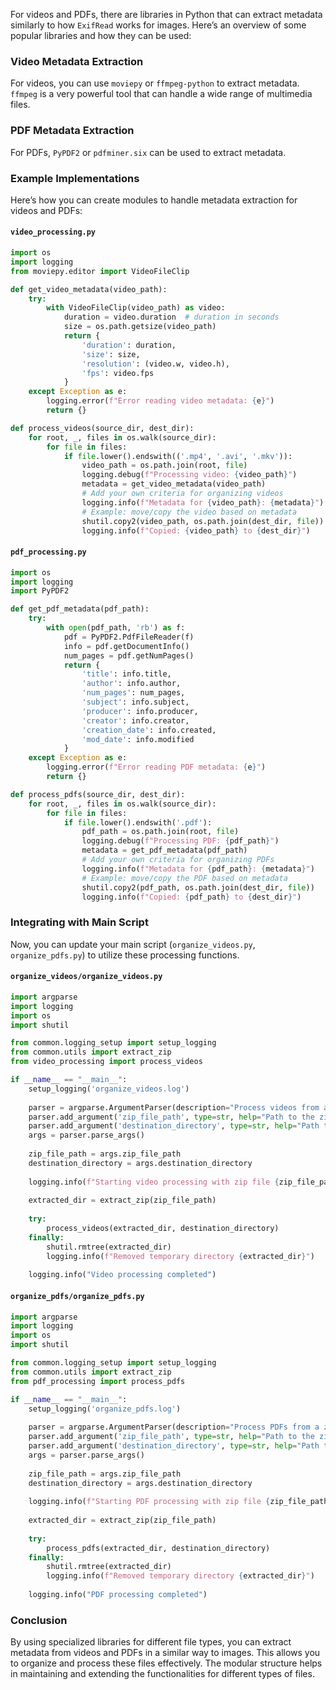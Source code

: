For videos and PDFs, there are libraries in Python that can extract metadata similarly to how `ExifRead` works for images. Here’s an overview of some popular libraries and how they can be used:

### Video Metadata Extraction

For videos, you can use `moviepy` or `ffmpeg-python` to extract metadata. `ffmpeg` is a very powerful tool that can handle a wide range of multimedia files.

### PDF Metadata Extraction

For PDFs, `PyPDF2` or `pdfminer.six` can be used to extract metadata.

### Example Implementations

Here’s how you can create modules to handle metadata extraction for videos and PDFs:

#### `video_processing.py`

```python
import os
import logging
from moviepy.editor import VideoFileClip

def get_video_metadata(video_path):
    try:
        with VideoFileClip(video_path) as video:
            duration = video.duration  # duration in seconds
            size = os.path.getsize(video_path)
            return {
                'duration': duration,
                'size': size,
                'resolution': (video.w, video.h),
                'fps': video.fps
            }
    except Exception as e:
        logging.error(f"Error reading video metadata: {e}")
        return {}

def process_videos(source_dir, dest_dir):
    for root, _, files in os.walk(source_dir):
        for file in files:
            if file.lower().endswith(('.mp4', '.avi', '.mkv')):
                video_path = os.path.join(root, file)
                logging.debug(f"Processing video: {video_path}")
                metadata = get_video_metadata(video_path)
                # Add your own criteria for organizing videos
                logging.info(f"Metadata for {video_path}: {metadata}")
                # Example: move/copy the video based on metadata
                shutil.copy2(video_path, os.path.join(dest_dir, file))
                logging.info(f"Copied: {video_path} to {dest_dir}")
```

#### `pdf_processing.py`

```python
import os
import logging
import PyPDF2

def get_pdf_metadata(pdf_path):
    try:
        with open(pdf_path, 'rb') as f:
            pdf = PyPDF2.PdfFileReader(f)
            info = pdf.getDocumentInfo()
            num_pages = pdf.getNumPages()
            return {
                'title': info.title,
                'author': info.author,
                'num_pages': num_pages,
                'subject': info.subject,
                'producer': info.producer,
                'creator': info.creator,
                'creation_date': info.created,
                'mod_date': info.modified
            }
    except Exception as e:
        logging.error(f"Error reading PDF metadata: {e}")
        return {}

def process_pdfs(source_dir, dest_dir):
    for root, _, files in os.walk(source_dir):
        for file in files:
            if file.lower().endswith('.pdf'):
                pdf_path = os.path.join(root, file)
                logging.debug(f"Processing PDF: {pdf_path}")
                metadata = get_pdf_metadata(pdf_path)
                # Add your own criteria for organizing PDFs
                logging.info(f"Metadata for {pdf_path}: {metadata}")
                # Example: move/copy the PDF based on metadata
                shutil.copy2(pdf_path, os.path.join(dest_dir, file))
                logging.info(f"Copied: {pdf_path} to {dest_dir}")
```

### Integrating with Main Script

Now, you can update your main script (`organize_videos.py`, `organize_pdfs.py`) to utilize these processing functions. 

#### `organize_videos/organize_videos.py`

```python
import argparse
import logging
import os
import shutil

from common.logging_setup import setup_logging
from common.utils import extract_zip
from video_processing import process_videos

if __name__ == "__main__":
    setup_logging('organize_videos.log')
    
    parser = argparse.ArgumentParser(description="Process videos from a zip file and organize them by some criteria.")
    parser.add_argument('zip_file_path', type=str, help="Path to the zip file containing videos.")
    parser.add_argument('destination_directory', type=str, help="Path to the directory where organized videos will be copied.")
    args = parser.parse_args()
    
    zip_file_path = args.zip_file_path
    destination_directory = args.destination_directory
    
    logging.info(f"Starting video processing with zip file {zip_file_path} and destination directory {destination_directory}")
    
    extracted_dir = extract_zip(zip_file_path)
    
    try:
        process_videos(extracted_dir, destination_directory)
    finally:
        shutil.rmtree(extracted_dir)
        logging.info(f"Removed temporary directory {extracted_dir}")
    
    logging.info("Video processing completed")
```

#### `organize_pdfs/organize_pdfs.py`

```python
import argparse
import logging
import os
import shutil

from common.logging_setup import setup_logging
from common.utils import extract_zip
from pdf_processing import process_pdfs

if __name__ == "__main__":
    setup_logging('organize_pdfs.log')
    
    parser = argparse.ArgumentParser(description="Process PDFs from a zip file and organize them by some criteria.")
    parser.add_argument('zip_file_path', type=str, help="Path to the zip file containing PDFs.")
    parser.add_argument('destination_directory', type=str, help="Path to the directory where organized PDFs will be copied.")
    args = parser.parse_args()
    
    zip_file_path = args.zip_file_path
    destination_directory = args.destination_directory
    
    logging.info(f"Starting PDF processing with zip file {zip_file_path} and destination directory {destination_directory}")
    
    extracted_dir = extract_zip(zip_file_path)
    
    try:
        process_pdfs(extracted_dir, destination_directory)
    finally:
        shutil.rmtree(extracted_dir)
        logging.info(f"Removed temporary directory {extracted_dir}")
    
    logging.info("PDF processing completed")
```

### Conclusion

By using specialized libraries for different file types, you can extract metadata from videos and PDFs in a similar way to images. This allows you to organize and process these files effectively. The modular structure helps in maintaining and extending the functionalities for different types of files.